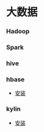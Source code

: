 # 大数据
### Hadoop
### Spark
### hive
### hbase
- [安装](/BigData/HBase/Install.sh)
### kylin
- [安装](/BigData/Kylin/Install.sh)